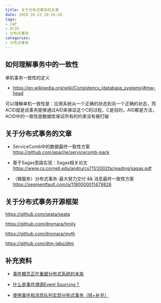 ```yaml
---
title: 关于分布式事务的文章
date: 2020-10-22 20:26:18
tags:
- CAP
- ACID
- 分布式事务
categories:
- 分布式事务
---
```


## 如何理解事务中的一致性

单机事务一致性的定义

- https://en.wikipedia.org/wiki/Consistency_(database_systems)#mw-head

可以理解单机一致性是：应用系统从一个正确的状态到另一个正确的状态，而ACID就是说事务能够通过AID来保证这个C的过程，C是目的，AID都是方法，ACID中的一致性是数据库保证所有的约束没有被打破

## 关于分布式事务的文章

- ServiceComb中的数据最终一致性方案
https://github.com/apache/servicecomb-pack

- 基于Sagas思路实现：Sagas相关论文
https://www.cs.cornell.edu/andru/cs711/2002fa/reading/sagas.pdf

- （微服务）分布式事务-最大努力交付 && 消息最终一致性方案
https://segmentfault.com/a/1190000011479826


## 关于分布式事务开源框架
https://github.com/seata/seata

https://github.com/dromara/hmily

https://github.com/dromara/myth

https://github.com/dtm-labs/dtm

## 补充资料

- [事件概念正在重塑分布式系统的未来](http://www.jdon.com/49368) 

- [什么是事件溯源Event Sourcing？](http://www.jdon.com/48501)

- [使用事件和消息队列实现分布式事务（转+补充）](https://www.cnblogs.com/lightdb/p/6618874.html)